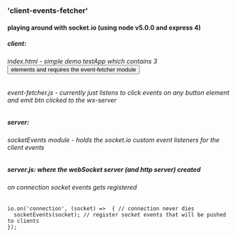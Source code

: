 
### 'client-events-fetcher'
#### playing around with socket.io (using node v5.0.0 and express 4) 

##### client: 
###### index.html - simple demo testApp which contains 3 <button> elements and requires the event-fetcher module  
###### event-fetcher.js - currently just listens to click events on any button element and emit btn clicked to the ws-server

##### server:
###### socketEvents module - holds the socket.io custom event listeners for the client events

##### server.js: where the webSocket server (and http server) created 
###### on connection socket events gets registered 

```
io.on('connection', (socket) =>  { // connection never dies
  socketEvents(socket); // register socket events that will be pushed to clients
});
```




